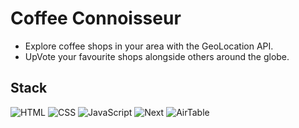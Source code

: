 # Coffee Connoisseur

* Explore coffee shops in your area with the GeoLocation API.
* UpVote your favourite shops alongside others around the globe.

## Stack
![HTML](https://img.shields.io/badge/-HTML-E34F26?style=flat-square&logo=html5&logoColor=white)
![CSS](https://img.shields.io/badge/-CSS-1572B6?style=flat-square&logo=css3)
![JavaScript](https://img.shields.io/badge/-JavaScript-F7DF1E?style=flat-square&logo=javascript&logoColor=black)
![Next](https://img.shields.io/badge/-Next-000000?style=flat-square&logo=next.js)
![AirTable](https://img.shields.io/badge/-AirTable-FCB400?style=flat-square&logo=airtable&logoColor=black)
